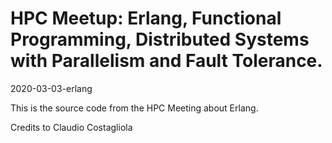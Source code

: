 # HPC Meetup: Erlang, Functional Programming, Distributed Systems with Parallelism and Fault Tolerance.
2020-03-03-erlang

This is the source code from the HPC Meeting about Erlang.

Credits to Claudio Costagliola

